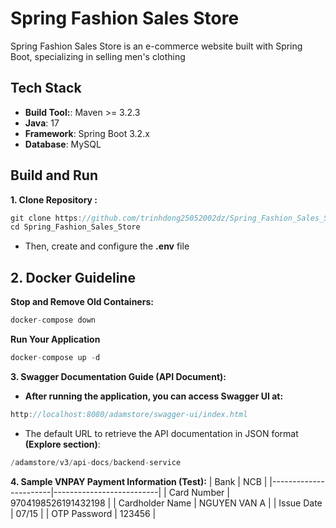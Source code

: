 # Spring Fashion Sales Store
Spring Fashion Sales Store is an e-commerce website built with Spring Boot, specializing in selling men's clothing
## Tech Stack
- **Build Tool:**: Maven >= 3.2.3
- **Java**: 17
- **Framework**: Spring Boot 3.2.x
- **Database**: MySQL
## Build and Run
**1. Clone Repository :**
```java
git clone https://github.com/trinhdong25052002dz/Spring_Fashion_Sales_Store.git
cd Spring_Fashion_Sales_Store
```
- Then, create and configure the **.env** file

## 2. Docker Guideline
**Stop and Remove Old Containers:**
```java
docker-compose down
```
**Run Your Application**
```java
docker-compose up -d
```
**3. Swagger Documentation Guide (API Document):**
- **After running the application, you can access Swagger UI at:**
```java
http://localhost:8080/adamstore/swagger-ui/index.html
```
- The default URL to retrieve the API documentation in JSON format **(Explore section)**:
```java
/adamstore/v3/api-docs/backend-service
```
**4. Sample VNPAY Payment Information (Test):**
| Bank                  | NCB                      |
|-----------------------|--------------------------|
| Card Number           | 9704198526191432198      |
| Cardholder Name       | NGUYEN VAN A             |
| Issue Date            | 07/15                    |
| OTP Password          | 123456                   |
